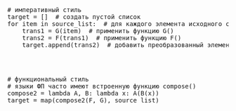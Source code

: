 <pre>
# императивный стиль
target = []  # создать пустой список
for item in source_list:  # для каждого элемента исходного списка
    trans1 = G(item)  # применить функцию G()
    trans2 = F(trans1)  # применить функцию F()
    target.append(trans2)  # добавить преобразованный элемент в список
</pre>
<br>
<br>
<pre>
# функциональный стиль
# языки ФП часто имеют встроенную функцию compose()
compose2 = lambda A, B: lambda x: A(B(x))
target = map(compose2(F, G), source_list)
</pre>
